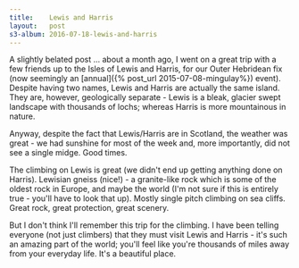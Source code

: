 ```yaml
---
title:    Lewis and Harris
layout:   post
s3-album: 2016-07-18-lewis-and-harris
---
```


A slightly belated post ... about a month ago, I went on a great trip with a
few friends up to the Isles of Lewis and Harris, for our Outer Hebridean fix
(now seemingly an [annual]({% post_url 2015-07-08-mingulay%})
event). Despite having two names, Lewis and Harris are actually the same
island. They are, however, geologically separate - Lewis is a bleak, glacier
swept landscape with thousands of lochs; whereas Harris is more mountainous in
nature.


Anyway, despite the fact that Lewis/Harris are in Scotland, the weather was
great - we had sunshine for most of the week and, more importantly, did not
see a single midge. Good times.


The climbing on Lewis is great (we didn't end up getting anything done on
Harris). Lewisian gneiss (nice!) - a granite-like rock which is some of the
oldest rock in Europe, and maybe the world (I'm not sure if this is entirely
true - you'll have to look that up). Mostly single pitch climbing on sea
cliffs. Great rock, great protection, great scenery.


But I don't think I'll remember this trip for the climbing. I have been
telling everyone (not just climbers) that they must visit Lewis and Harris -
it's such an amazing part of the world; you'll feel like you're thousands of
miles away from your everyday life. It's a beautiful place.
